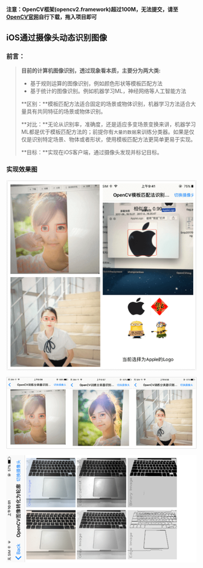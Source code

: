#### **注意：OpenCV框架(opencv2.framework)超过100M，无法提交，请至[OpenCV官网](http://opencv.org)自行下载，拖入项目即可**

## iOS通过摄像头动态识别图像

### 前言：

> **目前的计算机图像识别，透过现象看本质，主要分为两大类:**
> 
> * 基于规则运算的图像识别，例如颜色形状等模板匹配方法
> * 基于统计的图像识别。例如机器学习ML，神经网络等人工智能方法
> 
> **区别：**模板匹配方法适合固定的场景或物体识别，机器学习方法适合大量具有共同特征的场景或物体识别。
> 
> **对比：**无论从识别率，准确度，还是适应多变场景变换来讲，机器学习ML都是优于模板匹配方法的；前提你有`大量的数据`来训练分类器。如果是仅仅是识别特定场景、物体或者形状，使用模板匹配方法更简单更易于实现。
> 
> **目标：**实现在iOS客户端，通过摄像头发现并标记目标。
> 

### 实现效果图

![效果图](https://raw.githubusercontent.com/muzipiao/GitHubImages/master/OpenCVImg/OpenCVBlogImage/OpenCVBlogMergeImg.png)

![logo](https://raw.githubusercontent.com/muzipiao/GitHubImages/master/OpenCVImg/OpenCVBlogImage/MLMerge.png)

![OpenCV处理图像](https://raw.githubusercontent.com/muzipiao/GitHubImages/master/OpenCVImg/OpenCVBlogImage/OpenCVToPsImg.PNG)

